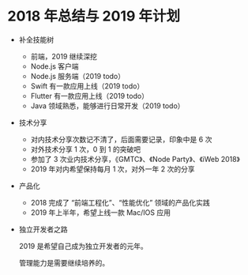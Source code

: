 # 2018 年总结与 2019 年计划

+   补全技能树
    +   前端，2019 继续深挖
    +   Node.js 客户端
    +   Node.js 服务端（2019 todo）
    +   Swift 有一款应用上线（2019 todo）
    +   Flutter 有一款应用上线（2019 todo）
    +   Java 领域熟悉，能够进行日常开发（2019 todo）

+   技术分享
    +   对内技术分享次数记不清了，后面需要记录，印象中是 6 次
    +   对外技术分享 1 次，0 到 1 的突破吧
    +   参加了 3 次业内技术分享，《GMTC》、《Node Party》、《iWeb 2018》
    +   2019 年对内希望保持每月 1 次，对外一年 2 次的分享

+   产品化
    +   2018 完成了 “前端工程化”、“性能优化” 领域的产品化实践
    +   2019 年上半年，希望上线一款 Mac/IOS 应用

+   独立开发者之路

    2019 是希望自己成为独立开发者的元年。

    管理能力是需要继续培养的。